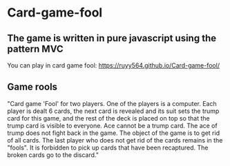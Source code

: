 # Card-game-fool

## The game is written in pure javascript using the pattern MVC
You can play in card game fool: https://ruyy564.github.io/Card-game-fool/

## Game rools
"Card game 'Fool' for two players. One of the players is a computer. Each player is dealt 6 cards, the next card is revealed and its suit sets the trump card for this game, and the rest of the deck is placed on top so that the trump card is visible to everyone. Ace cannot be a trump card. The ace of trump does not fight back in the game. The object of the game is to get rid of all cards. The last player who does not get rid of the cards remains in the "fools". It is forbidden to pick up cards that have been recaptured. The broken cards go to the discard."

